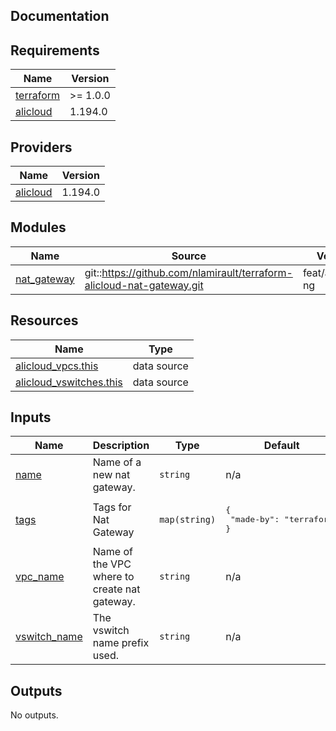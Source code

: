 ## Documentation

<!-- BEGINNING OF PRE-COMMIT-TERRAFORM DOCS HOOK -->

## Requirements

| Name                                                                     | Version  |
| ------------------------------------------------------------------------ | -------- |
| <a name="requirement_terraform"></a> [terraform](#requirement_terraform) | >= 1.0.0 |
| <a name="requirement_alicloud"></a> [alicloud](#requirement_alicloud)    | 1.194.0  |

## Providers

| Name                                                            | Version |
| --------------------------------------------------------------- | ------- |
| <a name="provider_alicloud"></a> [alicloud](#provider_alicloud) | 1.194.0 |

## Modules

| Name                                                                  | Source                                                                | Version          |
| --------------------------------------------------------------------- | --------------------------------------------------------------------- | ---------------- |
| <a name="module_nat_gateway"></a> [nat\_gateway](#module_nat_gateway) | git::https://github.com/nlamirault/terraform-alicloud-nat-gateway.git | feat/alicloud-ng |

## Resources

| Name                                                                                                                   | Type        |
| ---------------------------------------------------------------------------------------------------------------------- | ----------- |
| [alicloud_vpcs.this](https://registry.terraform.io/providers/aliyun/alicloud/1.194.0/docs/data-sources/vpcs)           | data source |
| [alicloud_vswitches.this](https://registry.terraform.io/providers/aliyun/alicloud/1.194.0/docs/data-sources/vswitches) | data source |

## Inputs

| Name                                                                   | Description                                  | Type          | Default                                      | Required |
| ---------------------------------------------------------------------- | -------------------------------------------- | ------------- | -------------------------------------------- | :------: |
| <a name="input_name"></a> [name](#input_name)                          | Name of a new nat gateway.                   | `string`      | n/a                                          |   yes    |
| <a name="input_tags"></a> [tags](#input_tags)                          | Tags for Nat Gateway                         | `map(string)` | <pre>{<br> "made-by": "terraform"<br>}</pre> |    no    |
| <a name="input_vpc_name"></a> [vpc\_name](#input_vpc_name)             | Name of the VPC where to create nat gateway. | `string`      | n/a                                          |   yes    |
| <a name="input_vswitch_name"></a> [vswitch\_name](#input_vswitch_name) | The vswitch name prefix used.                | `string`      | n/a                                          |   yes    |

## Outputs

No outputs.

<!-- END OF PRE-COMMIT-TERRAFORM DOCS HOOK -->
